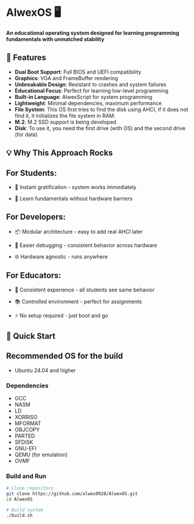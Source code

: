 # AlwexOS 🖥️

**An educational operating system designed for learning programming fundamentals with unmatched stability**

## 🎯 Features

- **Dual Boot Support**: Full BIOS and UEFI compatibility
- **Graphics**: VGA and FrameBuffer rendering
- **Unbreakable Design**: Resistant to crashes and system failures
- **Educational Focus**: Perfect for learning low-level programming
- **Built-in Language**: AlwexScript for system programming
- **Lightweight**: Minimal dependencies, maximum performance
- **File System**: This OS first tries to find the disk using AHCI, if it does not find it, it initializes the file system in RAM.
- **M.2**: M.2 SSD support is being developed
- **Disk**: To use it, you need the first drive (with OS) and the second drive (for data)

## 💡 Why This Approach Rocks
## For Students:
- 🚀 Instant gratification - system works immediately

- 🧠 Learn fundamentals without hardware barriers

## For Developers:
- 📦 Modular architecture - easy to add real AHCI later

- 🐛 Easier debugging - consistent behavior across hardware

- 🌐 Hardware agnostic - runs anywhere

## For Educators:
- 👥 Consistent experience - all students see same behavior

- 📚 Controlled environment - perfect for assignments

- ⚡ No setup required - just boot and go

## 🚀 Quick Start

## Recommended OS for the build
- Ubuntu 24.04 and higher

### Dependencies
- GCC
- NASM
- LD
- XORRISO
- MFORMAT
- OBJCOPY
- PARTED
- SFDISK
- GNU-EFI
- QEMU (for emulation)
- OVMF

### Build and Run
```bash
# Clone repository
git clone https://github.com/alwex0920/AlwexOS.git
cd AlwexOS

# Build system
./build.sh
